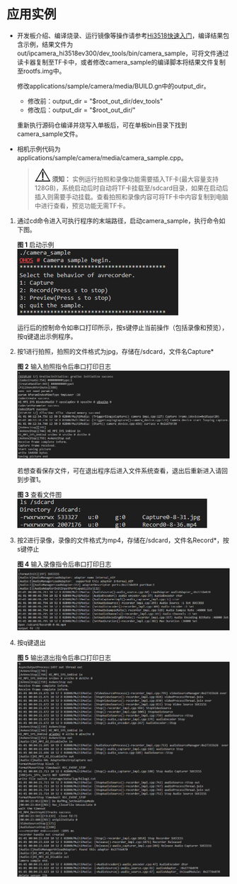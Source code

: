 # 应用实例<a name="ZH-CN_TOPIC_0000001055686082"></a>

-   开发板介绍、编译烧录、运行镜像等操作请参考[Hi3518快速入门](../quick-start/quickstart-lite-overview.md)，编译结果包含示例，结果文件为out/ipcamera\_hi3518ev300/dev\_tools/bin/camera\_sample，可将文件通过读卡器复制至TF卡中，或者修改camera\_sample的编译脚本将结果文件复制至rootfs.img中。

    修改applications/sample/camera/media/BUILD.gn中的output\_dir。

    -   修改前：output\_dir = "$root\_out\_dir/dev\_tools"
    -   修改后：output\_dir = "$root\_out\_dir/"

    重新执行源码仓编译并烧写入单板后，可在单板bin目录下找到camera\_sample文件。

-   相机示例代码为applications/sample/camera/media/camera\_sample.cpp。

    >![](../public_sys-resources/icon-notice.gif) **须知：** 
    >实例运行拍照和录像功能需要插入TF卡\(最大容量支持128GB\)，系统启动后时自动将TF卡挂载至/sdcard目录，如果在启动后插入则需要手动挂载。查看拍照和录像内容可将TF卡中内容复制到电脑中进行查看，预览功能无需TF卡。


1.  通过cd命令进入可执行程序的末端路径，启动camera\_sample，执行命令如下图。

    **图 1**  启动示例<a name="zh-cn_topic_0000001055301733_fig380985885020"></a>  
    ![](figures/启动示例.png "启动示例")

    运行后的控制命令如串口打印所示，按s键停止当前操作（包括录像和预览），按q键退出示例程序。

2.  按1进行拍照，拍照的文件格式为jpg，存储在/sdcard，文件名Capture\*

    **图 2**  输入拍照指令后串口打印日志<a name="zh-cn_topic_0000001055301733_fig17819185018384"></a>  
    ![](figures/输入拍照指令后串口打印日志.png "输入拍照指令后串口打印日志")

    若想查看保存文件，可在退出程序后进入文件系统查看，退出后重新进入请回到步骤1。

    **图 3**  查看文件图<a name="zh-cn_topic_0000001055301733_fig166391743154619"></a>  
    ![](figures/查看文件图.png "查看文件图")

3.  按2进行录像，录像的文件格式为mp4，存储在/sdcard，文件名Record\*，按s键停止

    **图 4**  输入录像指令后串口打印日志<a name="zh-cn_topic_0000001055301733_fig6340814174317"></a>  
    ![](figures/输入录像指令后串口打印日志.png "输入录像指令后串口打印日志")

4.  按q键退出

    **图 5**  输出退出指令后串口打印日志<a name="zh-cn_topic_0000001055301733_fig1755682174514"></a>  
    ![](figures/输出退出指令后串口打印日志.png "输出退出指令后串口打印日志")


